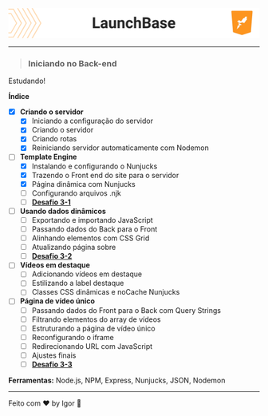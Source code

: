 <div style="">
  <a href="#">
    <img alt="LaunchBase" src=".github/logo.png"/>
  </a>
</div>

---

> ### **Iniciando no Back-end**

<div style="">
  <p>
    Estudando!
  </p>
</div>

**Índice**

  - [X] **Criando o servidor**
    - [X] Iniciando a configuração do servidor
    - [X] Criando o servidor
    - [X] Criando rotas
    - [X] Reiniciando servidor automaticamente com Nodemon

  - [ ] **Template Engine**
    - [X] Instalando e configurando o Nunjucks
    - [X] Trazendo o Front end do site para o servidor
    - [X] Página dinâmica com Nunjucks
    - [ ] Configurando arquivos .njk
    - [ ] [**Desafio 3-1**](https://github.com/rocketseat-education/bootcamp-launchbase-desafios-03/blob/master/desafios/03-1-primeiro-servidor.md)

  - [ ] **Usando dados dinâmicos**
    - [ ] Exportando e importando JavaScript
    - [ ] Passando dados do Back para o Front
    - [ ] Alinhando elementos com CSS Grid
    - [ ] Atualizando página sobre
    - [ ] [**Desafio 3-2**](https://github.com/rocketseat-education/bootcamp-launchbase-desafios-03/blob/master/desafios/03-2-nunjucks-e-dados-dinamicos.md)

  - [ ] **Vídeos em destaque**
    - [ ] Adicionando vídeos em destaque
    - [ ] Estilizando a label destaque
    - [ ] Classes CSS dinâmicas e noCache Nunjucks

  - [ ] **Página de vídeo único**
    - [ ] Passando dados do Front para o Back com Query Strings
    - [ ] Filtrando elementos do array de vídeos
    - [ ] Estruturando a página de vídeo único
    - [ ] Reconfigurando o iframe
    - [ ] Redirecionando URL com JavaScript
    - [ ] Ajustes finais
    - [ ] [**Desafio 3-3**](https://github.com/rocketseat-education/bootcamp-launchbase-desafios-03/blob/master/desafios/03-3-pagina-descricao-curso.md)

<div style="">
  <p>
    <strong>Ferramentas:</strong> Node.js, NPM, Express, Nunjucks, JSON, Nodemon
  </p>
</div>

---

Feito com ❤ by Igor 🖖